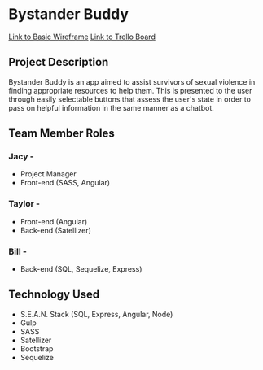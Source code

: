 # Bystander Buddy

[Link to Basic Wireframe](http://imgur.com/a/6DQAQ)
[Link to Trello Board](https://trello.com/b/G7MfoRFP/project-three-buddy-app)

## Project Description 
Bystander Buddy is an app aimed to assist survivors of sexual violence in finding appropriate resources to help them. This is presented to the user through easily selectable buttons that assess the user's state in order to pass on helpful information in the same manner as a chatbot.  

## Team Member Roles 
### Jacy - 
  * Project Manager
  * Front-end (SASS, Angular)
  
### Taylor - 
  * Front-end (Angular)
  * Back-end (Satellizer)

### Bill - 
  * Back-end (SQL, Sequelize, Express)

## Technology Used
- S.E.A.N. Stack (SQL, Express, Angular, Node)
- Gulp 
- SASS
- Satellizer
- Bootstrap
- Sequelize 
